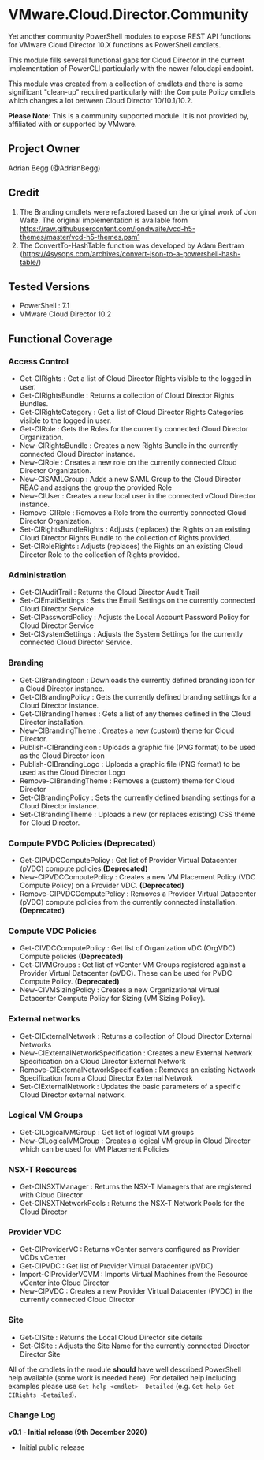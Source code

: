 # VMware.Cloud.Director.Community
Yet another community PowerShell modules to expose REST API functions for VMware Cloud Director 10.X functions as PowerShell cmdlets.

This module fills several functional gaps for Cloud Director in the current implementation of PowerCLI particularly with the newer /cloudapi endpoint.

This module was created from a collection of cmdlets and there is some significant "clean-up" required particularly with the Compute Policy cmdlets which changes a lot between Cloud Director 10/10.1/10.2.

**Please Note**: This is a community supported module. It is not provided by, affiliated with or supported by VMware.

## Project Owner
Adrian Begg (@AdrianBegg)

## Credit
1. The Branding cmdlets were refactored based on the original work of Jon Waite. The original implementation is available from https://raw.githubusercontent.com/jondwaite/vcd-h5-themes/master/vcd-h5-themes.psm1
2. The ConvertTo-HashTable function was developed by Adam Bertram (https://4sysops.com/archives/convert-json-to-a-powershell-hash-table/)

## Tested Versions
* PowerShell : 7.1
* VMware Cloud Director 10.2

## Functional Coverage
### Access Control
* Get-CIRights : Get a list of Cloud Director Rights visible to the logged in user.
* Get-CIRightsBundle : Returns a collection of Cloud Director Rights Bundles.
* Get-CIRightsCategory : Get a list of Cloud Director Rights Categories visible to the logged in user.
* Get-CIRole : Gets the Roles for the currently connected Cloud Director Organization.
* New-CIRightsBundle : Creates a new Rights Bundle in the currently connected Cloud Director instance.
* New-CIRole : Creates a new role on the currently connected Cloud Director Organization.
* New-CISAMLGroup : Adds a new SAML Group to the Cloud Director RBAC and assigns the group the provided Role
* New-CIUser : Creates a new local user in the connected vCloud Director instance.
* Remove-CIRole : Removes a Role from the currently connected Cloud Director Organization.
* Set-CIRightsBundleRights : Adjusts (replaces) the Rights on an existing Cloud Director Rights Bundle to the collection of Rights provided.
* Set-CIRoleRights : Adjusts (replaces) the Rights on an existing Cloud Director Role to the collection of Rights provided.

### Administration
* Get-CIAuditTrail : Returns the Cloud Director Audit Trail
* Set-CIEmailSettings : Sets the Email Settings on the currently connected Cloud Director Service
* Set-CIPasswordPolicy : Adjusts the Local Account Password Policy for Cloud Director Service
* Set-CISystemSettings : Adjusts the System Settings for the currently connected Cloud Director Service.

### Branding
* Get-CIBrandingIcon : Downloads the currently defined branding icon for a Cloud Director instance.
* Get-CIBrandingPolicy : Gets the currently defined branding settings for a Cloud Director instance.
* Get-CIBrandingThemes : Gets a list of any themes defined in the Cloud Director installation.
* New-CIBrandingTheme : Creates a new (custom) theme for Cloud Director.
* Publish-CIBrandingIcon : Uploads a graphic file (PNG format) to be used as the Cloud Director icon
* Publish-CIBrandingLogo : Uploads a graphic file (PNG format) to be used as the Cloud Director Logo
* Remove-CIBrandingTheme : Removes a (custom) theme for Cloud Director
* Set-CIBrandingPolicy : Sets the currently defined branding settings for a Cloud Director instance.
* Set-CIBrandingTheme : Uploads a new (or replaces existing) CSS theme for Cloud Director.

### Compute PVDC Policies **(Deprecated)**
* Get-CIPVDCComputePolicy : Get list of Provider Virtual Datacenter (pVDC) compute policies.**(Deprecated)**
* New-CIPVDCComputePolicy : Creates a new VM Placement Policy (VDC Compute Policy) on a Provider VDC. **(Deprecated)**
* Remove-CIPVDCComputePolicy : Removes a Provider Virtual Datacenter (pVDC) compute policies from the currently connected installation. **(Deprecated)**

### Compute VDC Policies
* Get-CIVDCComputePolicy : Get list of Organization vDC (OrgVDC) Compute policies **(Deprecated)**
* Get-CIVMGroups : Get list of vCenter VM Groups registered against a Provider Virtual Datacenter (pVDC). These can be used for PVDC Compute Policy. **(Deprecated)**
* New-CIVMSizingPolicy : Creates a new Organizational Virtual Datacenter Compute Policy for Sizing (VM Sizing Policy).

### External networks
* Get-CIExternalNetwork : Returns a collection of Cloud Director External Networks
* New-CIExternalNetworkSpecification : Creates a new External Network Specification on a Cloud Director External Network
* Remove-CIExternalNetworkSpecification : Removes an existing Network Specification from a Cloud Director External Network
* Set-CIExternalNetwork : Updates the basic parameters of a specific Cloud Director external network.

### Logical VM Groups
* Get-CILogicalVMGroup : Get list of logical VM groups
* New-CILogicalVMGroup : Creates a logical VM group in Cloud Director which can be used for VM Placement Policies

### NSX-T Resources
* Get-CINSXTManager : Returns the NSX-T Managers that are registered with Cloud Director
* Get-CINSXTNetworkPools : Returns the NSX-T Network Pools for the Cloud Director

### Provider VDC
* Get-CIProviderVC : Returns vCenter servers configured as Provider VCDs vCenter
* Get-CIPVDC : Get list of Provider Virtual Datacenter (pVDC)
* Import-CIProviderVCVM : Imports Virtual Machines from the Resource vCenter into Cloud Director
* New-CIPVDC : Creates a new Provider Virtual Datacenter (PVDC) in the currently connected Cloud Director

### Site
* Get-CISite : Returns the Local Cloud Director site details
* Set-CISite : Adjusts the Site Name for the currently connected Director Director Site

All of the cmdlets in the module **should** have well described PowerShell help available (some work is needed here). For detailed help including examples please use `Get-help <cmdlet> -Detailed` (e.g. `Get-help Get-CIRights -Detailed`).

### Change Log
**v0.1 - Initial release (9th December 2020)**
* Initial public release